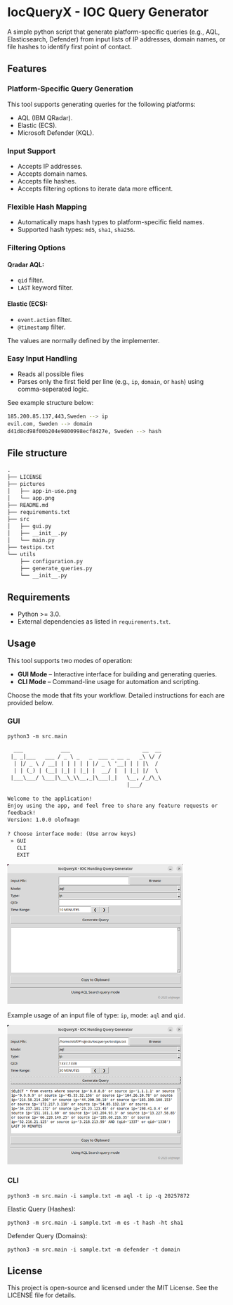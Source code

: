 # IocQueryX - IOC Query Generator
A simple python script that generate platform-specific queries (e.g., AQL, Elasticsearch, Defender) from input lists of IP addresses, domain names, or file hashes to identify first point of contact.

## Features

### Platform-Specific Query Generation
This tool supports generating queries for the following platforms:

- AQL (IBM QRadar).
- Elastic (ECS).
- Microsoft Defender (KQL).

### Input Support
- Accepts IP addresses.
- Accepts domain names.
- Accepts file hashes.
- Accepts filtering options to iterate data more efficent.

### Flexible Hash Mapping
- Automatically maps hash types to platform-specific field names.
- Supported hash types: `md5`, `sha1`, `sha256`.

### Filtering Options
#### Qradar AQL:
- `qid` filter.
- `LAST` keyword filter.
#### Elastic (ECS):
- `event.action` filter.
- `@timestamp` filter.

The values are normally defined by the implementer.

### Easy Input Handling
- Reads all possible files
- Parses only the first field per line (e.g., `ip`, `domain`, or `hash`) using comma-seperated logic.

See example structure below:

```bash
185.200.85.137,443,Sweden --> ip
evil.com, Sweden --> domain
d41d8cd98f00b204e9800998ecf8427e, Sweden --> hash
```
## File structure
```
.
├── LICENSE
├── pictures
│   ├── app-in-use.png
│   └── app.png
├── README.md
├── requirements.txt
├── src
│   ├── gui.py
│   ├── __init__.py
│   └── main.py
├── testips.txt
└── utils
    ├── configuration.py
    ├── generate_queries.py
    └── __init__.py
```

## Requirements
- Python >= 3.0.
- External dependencies as listed in `requirements.txt`.

## Usage
This tool supports two modes of operation:

- **GUI Mode** – Interactive interface for building and generating queries.
- **CLI Mode** – Command-line usage for automation and scripting.

Choose the mode that fits your workflow. Detailed instructions for each are provided below.
###  GUI
```python3
python3 -m src.main
```

```
  ___            ___                       __  __
 |_ _|___   ___ / _ \ _   _  ___ _ __ _   _\ \/ /
  | |/ _ \ / __| | | | | | |/ _ \ '__| | | |\  / 
  | | (_) | (__| |_| | |_| |  __/ |  | |_| |/  \ 
 |___\___/ \___|\__\_\\__,_|\___|_|   \__, /_/\_\
                                      |___/      

Welcome to the application!
Enjoy using the app, and feel free to share any feature requests or feedback!
Version: 1.0.0 olofmagn

? Choose interface mode: (Use arrow keys)
 » GUI
   CLI
   EXIT
```

<img src="pictures/app.png" alt="qradar gui" width="400"/>

Example usage of an input file of type: `ip`, mode: `aql` and `qid`.

<img src="pictures/app-in-use.png" alt="app in use" width="400"/>

### CLI
```python3
python3 -m src.main -i sample.txt -m aql -t ip -q 20257872
```

Elastic Query (Hashes):
```python3
python3 -m src.main -i sample.txt -m es -t hash -ht sha1
```

Defender Query (Domains):
```python3
python3 -m src.main -i sample.txt -m defender -t domain
```

## License
This project is open-source and licensed under the MIT License. See the LICENSE file for details.
